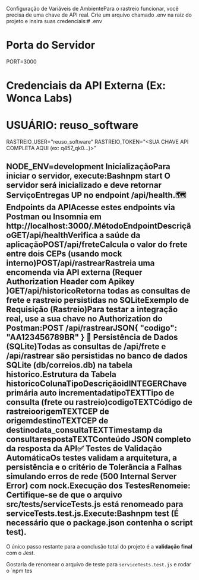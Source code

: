 Configuração de Variáveis de AmbientePara o rastreio funcionar, você precisa de uma chave de API real. Crie um arquivo chamado .env na raiz do projeto e insira suas credenciais:# .env

# Porta do Servidor
PORT=3000

# Credenciais da API Externa (Ex: Wonca Labs)
# USUÁRIO: reuso_software
RASTREIO_USER="reuso_software" 
RASTREIO_TOKEN="<SUA CHAVE API COMPLETA AQUI (ex: q457_qk0...)>" 

NODE_ENV=development
InicializaçãoPara iniciar o servidor, execute:Bashnpm start
O servidor será inicializado e deve retornar ServiçoEntregas UP no endpoint /api/health.🗺️ Endpoints da APIAcesse estes endpoints via Postman ou Insomnia em http://localhost:3000/.MétodoEndpointDescriçãoGET/api/healthVerifica a saúde da aplicaçãoPOST/api/freteCalcula o valor do frete entre dois CEPs (usando mock interno)POST/api/rastrearRastreia uma encomenda via API externa (Requer Authorization Header com Apikey <TOKEN>)GET/api/historicoRetorna todas as consultas de frete e rastreio persistidas no SQLiteExemplo de Requisição (Rastreio)Para testar a integração real, use a sua chave no Authorization do Postman:POST /api/rastrearJSON{
    "codigo": "AA123456789BR"
}
💾 Persistência de Dados (SQLite)Todas as consultas de /api/frete e /api/rastrear são persistidas no banco de dados SQLite (db/correios.db) na tabela historico.Estrutura da Tabela historicoColunaTipoDescriçãoidINTEGERChave primária auto incrementadatipoTEXTTipo de consulta (frete ou rastreio)codigoTEXTCódigo de rastreioorigemTEXTCEP de origemdestinoTEXTCEP de destinodata_consultaTEXTTimestamp da consultarespostaTEXTConteúdo JSON completo da resposta da API✅ Testes de Validação AutomáticaOs testes validam a arquitetura, a persistência e o critério de Tolerância a Falhas simulando erros de rede (500 Internal Server Error) com nock.Execução dos TestesRenomeie: Certifique-se de que o arquivo src/tests/serviceTests.js está renomeado para serviceTests.test.js.Execute:Bashnpm test
(É necessário que o package.json contenha o script test).
---

O único passo restante para a conclusão total do projeto é a **validação final** com o Jest.

Gostaria de renomear o arquivo de teste para `serviceTests.test.js` e rodar o `npm tes
